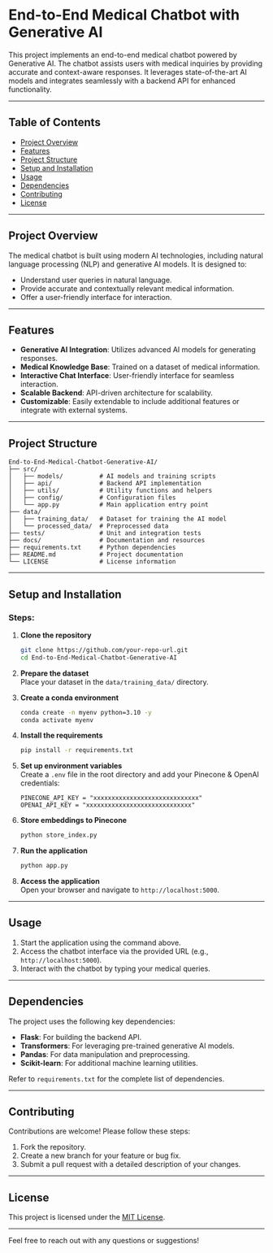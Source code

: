 # End-to-End Medical Chatbot with Generative AI

This project implements an end-to-end medical chatbot powered by Generative AI. The chatbot assists users with medical inquiries by providing accurate and context-aware responses. It leverages state-of-the-art AI models and integrates seamlessly with a backend API for enhanced functionality.

---

## Table of Contents
- [Project Overview](#project-overview)
- [Features](#features)
- [Project Structure](#project-structure)
- [Setup and Installation](#setup-and-installation)
- [Usage](#usage)
- [Dependencies](#dependencies)
- [Contributing](#contributing)
- [License](#license)

---

## Project Overview

The medical chatbot is built using modern AI technologies, including natural language processing (NLP) and generative AI models. It is designed to:
- Understand user queries in natural language.
- Provide accurate and contextually relevant medical information.
- Offer a user-friendly interface for interaction.

---

## Features

- **Generative AI Integration**: Utilizes advanced AI models for generating responses.
- **Medical Knowledge Base**: Trained on a dataset of medical information.
- **Interactive Chat Interface**: User-friendly interface for seamless interaction.
- **Scalable Backend**: API-driven architecture for scalability.
- **Customizable**: Easily extendable to include additional features or integrate with external systems.

---

## Project Structure

```
End-to-End-Medical-Chatbot-Generative-AI/
├── src/
│   ├── models/          # AI models and training scripts
│   ├── api/             # Backend API implementation
│   ├── utils/           # Utility functions and helpers
│   ├── config/          # Configuration files
│   └── app.py           # Main application entry point
├── data/
│   ├── training_data/   # Dataset for training the AI model
│   └── processed_data/  # Preprocessed data
├── tests/               # Unit and integration tests
├── docs/                # Documentation and resources
├── requirements.txt     # Python dependencies
├── README.md            # Project documentation
└── LICENSE              # License information
```

---

## Setup and Installation

### Steps:

1. **Clone the repository**  
	```bash
	git clone https://github.com/your-repo-url.git
	cd End-to-End-Medical-Chatbot-Generative-AI
	```

2. **Prepare the dataset**  
	Place your dataset in the `data/training_data/` directory.

3. **Create a conda environment**  
	```bash
	conda create -n myenv python=3.10 -y
	conda activate myenv
	```

4. **Install the requirements**  
	```bash
	pip install -r requirements.txt
	```

5. **Set up environment variables**  
	Create a `.env` file in the root directory and add your Pinecone & OpenAI credentials:
	```env
	PINECONE_API_KEY = "xxxxxxxxxxxxxxxxxxxxxxxxxxxxx"
	OPENAI_API_KEY = "xxxxxxxxxxxxxxxxxxxxxxxxxxxxx"
	```

6. **Store embeddings to Pinecone**  
	```bash
	python store_index.py
	```

7. **Run the application**  
	```bash
	python app.py
	```

8. **Access the application**  
	Open your browser and navigate to `http://localhost:5000`.

---

## Usage

1. Start the application using the command above.
2. Access the chatbot interface via the provided URL (e.g., `http://localhost:5000`).
3. Interact with the chatbot by typing your medical queries.

---

## Dependencies

The project uses the following key dependencies:
- **Flask**: For building the backend API.
- **Transformers**: For leveraging pre-trained generative AI models.
- **Pandas**: For data manipulation and preprocessing.
- **Scikit-learn**: For additional machine learning utilities.

Refer to `requirements.txt` for the complete list of dependencies.

---

## Contributing

Contributions are welcome! Please follow these steps:
1. Fork the repository.
2. Create a new branch for your feature or bug fix.
3. Submit a pull request with a detailed description of your changes.

---

## License

This project is licensed under the [MIT License](LICENSE).

---

Feel free to reach out with any questions or suggestions!  